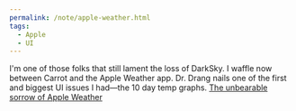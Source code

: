 ```yaml
---
permalink: /note/apple-weather.html
tags:
  - Apple
  - UI
---
```


I'm one of those folks that still lament the loss of DarkSky. I waffle now between Carrot and the Apple Weather app. Dr. Drang nails one of the first and biggest UI issues I had—the 10 day temp graphs. [The unbearable sorrow of Apple Weather](https://leancrew.com/all-this/2024/06/the-unbearable-sorrow-of-apple-weather/)

<a class="u-bridgy-fed" href="https://fed.brid.gy/" hidden="from-humans"></a>
<a class="u-bridgy" href="https://brid.gy/publish/bluesky"></a>